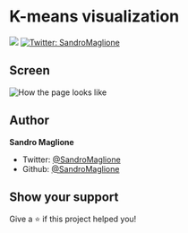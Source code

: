 <h1>K-means visualization</h1>
<p>
  <img src="https://img.shields.io/badge/version-0.9-blue.svg?cacheSeconds=2592000" />
  <a href="https://twitter.com/SandroMaglione">
    <img alt="Twitter: SandroMaglione" src="https://img.shields.io/twitter/follow/SandroMaglione.svg?style=social" target="_blank" />
  </a>
</p>

## Screen

![How the page looks like](https://www.sandromaglione.com/images/k-means-screen.png)

## Author

**Sandro Maglione**

* Twitter: [@SandroMaglione](https://twitter.com/SandroMaglione)
* Github: [@SandroMaglione](https://github.com/SandroMaglione)

## Show your support

Give a ⭐️ if this project helped you!